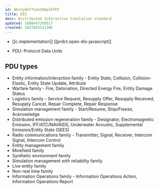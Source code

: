 ```yaml
---
id: AHiVyAhf7sen346pI4TKT
title: DIS
desc: Distributed Interactive Simulation standard
updated: 1680447269517
created: 1637843141306
---
```




- [[c.implementation]] [[prdct.open-dis-javascript]]

- PDU: Protocol Data Units

## PDU types

- Entity information/interaction family - Entity State, Collision, Collision-Elastic, Entity State Update, Attribute
- Warfare family - Fire, Detonation, Directed Energy Fire, Entity Damage Status
- Logistics family - Service Request, Resupply Offer, Resupply Received, Resupply Cancel, Repair Complete, Repair Response
- Simulation management family - Start/Resume, Stop/Freeze, Acknowledge
- Distributed emission regeneration family - Designator, Electromagnetic Emission, IFF/ATC/NAVAIDS, Underwater Acoustic, Supplemental Emission/Entity State (SEES)
- Radio communications family - Transmitter, Signal, Receiver, Intercom Signal, Intercom Control
- Entity management family
- Minefield family
- Synthetic environment family
- Simulation management with reliability family
- Live entity family
- Non-real time family
- Information Operations family - Information Operations Action, Information Operations Report
